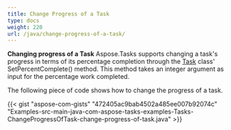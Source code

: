 ```yaml
---
title: Change Progress of a Task
type: docs
weight: 220
url: /java/change-progress-of-a-task/
---
```


**Changing progress of a Task**
Aspose.Tasks supports changing a task's progress in terms of its percentage completion through the [Task](https://apireference.aspose.com/tasks/java/com.aspose.tasks/Task) class' SetPercentComplete() method. This method takes an integer argument as input for the percentage work completed.

The following piece of code shows how to change the progress of a task.

{{< gist "aspose-com-gists" "472405ac9bab4502a485ee007b92074c" "Examples-src-main-java-com-aspose-tasks-examples-Tasks-ChangeProgressOfTask-change-progress-of-task.java" >}}
